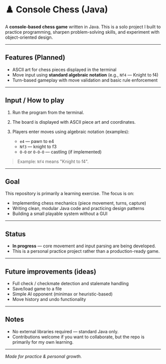 # ♟️ Console Chess (Java)

A **console-based chess game** written in Java. This is a solo project I built to practice programming, sharpen problem-solving skills, and experiment with object-oriented design.

---

## Features (Planned)

* ASCII art for chess pieces displayed in the terminal
* Move input using **standard algebraic notation** (e.g., `Nf4` — Knight to f4)
* Turn-based gameplay with move validation and basic rule enforcement

---

## Input / How to play

1. Run the program from the terminal.
2. The board is displayed with ASCII piece art and coordinates.
3. Players enter moves using algebraic notation (examples):

   * `e4` — pawn to e4
   * `Nf3` — knight to f3
   * `O-O` or `O-O-O` — castling (if implemented)

> Example: `Nf4` means "Knight to f4".

---

## Goal

This repository is primarily a learning exercise. The focus is on:

* Implementing chess mechanics (piece movement, turns, capture)
* Writing clean, modular Java code and practicing design patterns
* Building a small playable system without a GUI

---

## Status

* **In progress** — core movement and input parsing are being developed.
* This is a personal practice project rather than a production-ready game.

---

## Future improvements (ideas)

* Full check / checkmate detection and stalemate handling
* Save/load game to a file
* Simple AI opponent (minimax or heuristic-based)
* Move history and undo functionality

---

## Notes

* No external libraries required — standard Java only.
* Contributions welcome if you want to collaborate, but the repo is primarily for my own learning.

---

*Made for practice & personal growth.*

